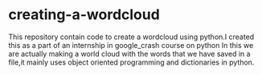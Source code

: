 # creating-a-wordcloud
This repository contain code to create a wordcloud using python.I created this as a part of an internship in google_crash course on python
In this we are actually making a world cloud with the words that we have saved in a file,it mainly uses object oriented programming and dictionaries in python.
